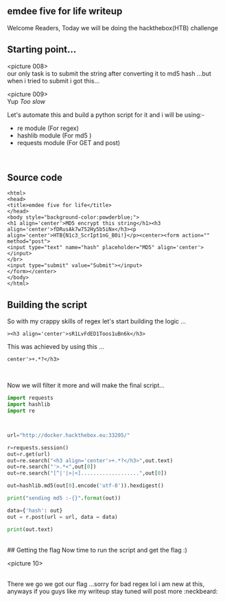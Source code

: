 ## emdee five for life writeup

Welcome Readers, Today we will be doing the hackthebox(HTB) challenge 

## Starting point...

<picture 008>
<br/>
our only task is to submit the string  after converting it to md5 hash ...but when i tried to submit i got this...

<picture 009>
<br/>
Yup *Too slow*

Let's automate this and build a python script for it and i will be using:-
  - re module       (For regex)
  - hashlib module  (For md5 )
  - requests module (For GET and post)
  
<br/>

## Source code

```
<html>
<head>
<title>emdee five for life</title>
</head>
<body style="background-color:powderblue;">
<h1 align='center'>MD5 encrypt this string</h1><h3 align='center'>fDRusAk7w752Hy5b5iNx</h3><p align='center'>HTB{N1c3_ScrIpt1nG_B0i!}</p><center><form action="" method="post">
<input type="text" name="hash" placeholder="MD5" align='center'></input>
</br>
<input type="submit" value="Submit"></input>
</form></center>
</body>
</html>
```
## Building the script

So with my crappy skills of regex let's start building the logic ...<br/>

```
><h3 align='center'>sR1LvFdED1Toos1uBn6k</h3>
```
This was achieved by using this ...
```
center'>+.*?</h3>
```
<br/>

Now we will filter it more and will make the final script...
<br/>
```python
import requests
import hashlib
import re



url="http://docker.hackthebox.eu:33205/"

r=requests.session()
out=r.get(url)
out=re.search("<h3 align='center'>+.*?</h3>",out.text)
out=re.search("'>.*<",out[0])
out=re.search("[^|'|>|<]...................",out[0])

out=hashlib.md5(out[0].encode('utf-8')).hexdigest()

print("sending md5 :-{}".format(out))

data={'hash': out}
out = r.post(url = url, data = data)

print(out.text)
```
<br/>
## Getting the flag 
Now time to run the script and get the flag :)

<picture 10>

<br/>
There we go we got our flag ...sorry for bad regex lol i am new at this, anyways if you guys like my writeup stay tuned will post more :neckbeard:
